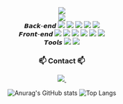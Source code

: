 <div align="center">
  <img src="https://capsule-render.vercel.app/api?type=Venom&color=auto&height=120&section=header&text=🌐WEB%20ᴅᴇᴠᴇʟᴏᴘᴇʀ&fontSize=45" />
</div>

<div align="center">
  <img src="https://capsule-render.vercel.app/api?type=soft&color=auto&height=55&section=header&text=Tech%20Stack&fontSize=25" />
<div/>
  
<div align="center">
  𝘽𝙖𝙘𝙠-𝙚𝙣𝙙 
  <img src="https://img.shields.io/badge/Node.js-339933?style=flat-square&amp;logo=Node.js&amp;logoColor=white">
  <img src="https://img.shields.io/badge/JAVA-007396?style=flat-square&amp;logo=JAVA&amp;logoColor=white"> 
  <img src="https://img.shields.io/badge/Spring-6DB33F?style=flat-square&amp;logo=Spring&amp;logoColor=white"> 
  <img src="https://img.shields.io/badge/Mysql-4479A1?style=flat-square&amp;logo=Mysql&amp;logoColor=white"> 
  <img src="https://img.shields.io/badge/Firebase-FFCA28?style=flat-square&amp;logo=Firebase&amp;logoColor=white">
  <br/>
  𝙁𝙧𝙤𝙣𝙩-𝙚𝙣𝙙 
  <img src="https://img.shields.io/badge/next.js-000000?style=flat-square&amp;logo=next.js&amp;logoColor=white">
  <img src="https://img.shields.io/badge/Javascript-F7DF1E?style=flat-square&amp;logo=Javascript&amp;logoColor=white"> 
  <img src="https://img.shields.io/badge/Typescript-1E8CBE?style=flat-square&amp;logo=Typescript&amp;logoColor=white">
  <img src="https://img.shields.io/badge/React-61DAFB?style=flat-square&amp;logo=React&amp;logoColor=white"> 
  <img src="https://img.shields.io/badge/HTML5-E34F26?style=flat-square&amp;logo=HTML5&amp;logoColor=white"> 
  <img src="https://img.shields.io/badge/CSS3-1572B6?style=flat-square&amp;logo=CSS3&amp;logoColor=white"> 
  <br/>
  𝙏𝙤𝙤𝙡𝙨 
  <img src="https://img.shields.io/badge/Git-F05032?style=flat-square&amp;logo=Git&amp;logoColor=white">
  <img src="https://img.shields.io/badge/Github-181717?style=flat-square&amp;logo=Github&amp;logoColor=white">
</div>

<h3 align="center">📫 Contact 📫</h3>
<div align="center">
  <a href="mailto:lhg961006@gmail.com">
    <img
      src="https://img.shields.io/badge/lhg961006@gmail.com-D14836?style=for-the-badge&logo=gmail&logoColor=white"/>&nbsp
  </a>
</div>

  ![Anurag's GitHub stats](https://github-readme-stats.vercel.app/api?username=lhg1006&show_icons=true&theme=default)
  ![Top Langs](https://github-readme-stats.vercel.app/api/top-langs/?username=anuraghazra&layout=compact)





<!--
**lhg1006/lhg1006** is a ✨ _special_ ✨ repository because its `README.md` (this file) appears on your GitHub profile.

Here are some ideas to get you started:

- 🔭 I’m currently working on ...
- 🌱 I’m currently learning ...
- 👯 I’m looking to collaborate on ...
- 🤔 I’m looking for help with ...
- 💬 Ask me about ...
- 📫 How to reach me: ...
- 😄 Pronouns: ...
- ⚡ Fun fact: ...
-->
